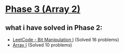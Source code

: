 # [Phase 3 (Array 2)](https://github.com/cs-MohamedAyman/Problem-Solving-Training/blob/master/level-1/leetcode/array-2.md)
## what i have solved in Phase 2:
- [LeetCode - Bit Manipulation I](https://github.com/MostafaOsmanFathi/Java-Problem-Solving/tree/main/src/main/java/git/JavaProblemSolving/LevelOne/Leetcode/Phase3/BitManipulation1) (Solved 16 problems)
- [Array I](https://github.com/MostafaOsmanFathi/Java-Problem-Solving/tree/main/src/main/java/git/JavaProblemSolving/LevelOne/Leetcode/Phase3/ArrayI) (Solved 10 problems)

